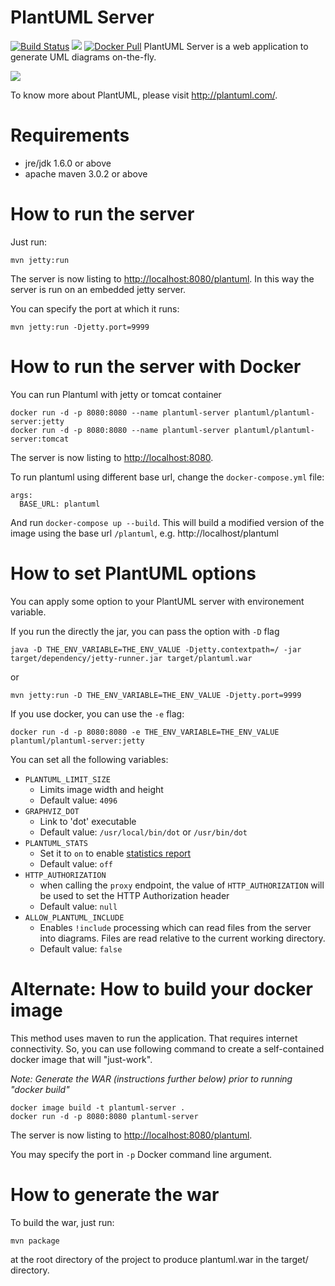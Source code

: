 PlantUML Server
===============
[![Build Status](https://travis-ci.org/plantuml/plantuml-server.png?branch=master)](https://travis-ci.org/plantuml/plantuml-server)
[![](https://images.microbadger.com/badges/image/plantuml/plantuml-server.svg)](https://microbadger.com/images/plantuml/plantuml-server "Get your own image badge on microbadger.com")
[![Docker Pull](https://img.shields.io/docker/pulls/plantuml/plantuml-server.svg)](https://hub.docker.com/r/plantuml/plantuml-server/)
PlantUML Server is a web application to generate UML diagrams on-the-fly.

![](https://raw.githubusercontent.com/ftomassetti/plantuml-server/readme/screenshots/screenshot.png)

To know more about PlantUML, please visit http://plantuml.com/.


Requirements
============

 * jre/jdk 1.6.0 or above
 * apache maven 3.0.2 or above

How to run the server
=====================

Just run:

```
mvn jetty:run
```

The server is now listing to [http://localhost:8080/plantuml](http://localhost:8080/plantuml).
In this way the server is run on an embedded jetty server.

You can specify the port at which it runs:

```
mvn jetty:run -Djetty.port=9999
```

How to run the server with Docker
=================================

You can run Plantuml with jetty or tomcat container
```
docker run -d -p 8080:8080 --name plantuml-server plantuml/plantuml-server:jetty
docker run -d -p 8080:8080 --name plantuml-server plantuml/plantuml-server:tomcat
```

The server is now listing to [http://localhost:8080](http://localhost:8080).

To run plantuml using different base url, change the `docker-compose.yml` file:
~~~
args:
  BASE_URL: plantuml
~~~

And run `docker-compose up --build`. This will build a modified version of the image using
the base url `/plantuml`, e.g. http://localhost/plantuml

How to set PlantUML options
=================================

You can apply some option to your PlantUML server with environement variable.

If you run the directly the jar, you can pass the option with `-D` flag
```
java -D THE_ENV_VARIABLE=THE_ENV_VALUE -Djetty.contextpath=/ -jar target/dependency/jetty-runner.jar target/plantuml.war
```
or
```
mvn jetty:run -D THE_ENV_VARIABLE=THE_ENV_VALUE -Djetty.port=9999
```

If you use docker, you can use the `-e` flag:
```
docker run -d -p 8080:8080 -e THE_ENV_VARIABLE=THE_ENV_VALUE plantuml/plantuml-server:jetty
```

You can set all  the following variables:

* `PLANTUML_LIMIT_SIZE`
    * Limits image width and height
    * Default value: `4096`
* `GRAPHVIZ_DOT`
    * Link to 'dot' executable
    * Default value: `/usr/local/bin/dot` or `/usr/bin/dot`
* `PLANTUML_STATS`
    * Set it to `on` to enable [statistics report](http://plantuml.com/statistics-report)
    * Default value: `off`
* `HTTP_AUTHORIZATION`
    * when calling the `proxy` endpoint, the value of `HTTP_AUTHORIZATION` will be used to set the HTTP Authorization header
    * Default value: `null`
* `ALLOW_PLANTUML_INCLUDE`
    * Enables `!include` processing which can read files from the server into diagrams. Files are read relative to the current working directory.
    * Default value: `false`

Alternate: How to build your docker image
======================================================

This method uses maven to run the application. That requires internet connectivity.
So, you can use following command to create a self-contained docker image that will "just-work".

*Note: Generate the WAR (instructions further below) prior to running "docker build"*

```
docker image build -t plantuml-server .
docker run -d -p 8080:8080 plantuml-server
```
The server is now listing to [http://localhost:8080/plantuml](http://localhost:8080/plantuml).

You may specify the port in `-p` Docker command line argument.


How to generate the war
=======================

To build the war, just run:

```
mvn package
```

at the root directory of the project to produce plantuml.war in the target/ directory.
